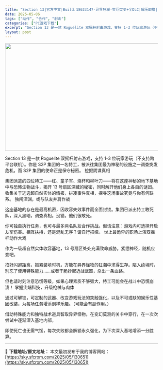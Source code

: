 ```yaml
---
title: "Section 13|官方中文|Build.18623147-异界狂潮-灾厄突变+全DLC|解压即撸|"
date: 2025-05-06
tags: ["动作", "合作", "射击"]
categories: ["PC游戏下载"]
excerpt: "Section 13 是一款 Roguelite 双摇杆射击游戏，支持 1-3 位玩家游玩（不支持跨平台联机）。你是 S2P 集团的一名特工，被派往集团最为神秘的设施之一调查突发危机，而 S2P 集团的使命正是保守秘密。 挖掘阴谋真相 集团派遣的四位特工——红、童子军、烧杯和柳叶刀——将在这座神秘的&hellip;"
layout: post
---
```


<img class="aligncenter size-full wp-image-130652" src="https://sky.sfcrom.com/wp-content/uploads/2025/05/2025050608204532.webp" alt="" width="616" height="353" />

Section 13 是一款 Roguelite 双摇杆射击游戏，支持 1-3 位玩家游玩（不支持跨平台联机）。你是 S2P 集团的一名特工，被派往集团最为神秘的设施之一调查突发危机，而 S2P 集团的使命正是保守秘密。
挖掘阴谋真相

集团派遣的四位特工——红、童子军、烧杯和柳叶刀——将在这座神秘的地下基地中与恐怖生物战斗，揭开 13 号扇区深藏的秘密，同时解开他们身上各自的谜团。收集关于逃逸超自然实体的情报，拼凑事件真相，探寻这场事故究竟与你有何联系。
独闯深渊，或与队友并肩作战

这座基地的存在是最高机密，因收容失效事件而全面封锁。集团已派出特工敢死队，深入黑暗，调查真相。没错。他们很敢死。

你可独自执行任务，也可与最多两名队友合作挑战。但请注意：游戏内可选择开启友军伤害。相互扶持，还是混乱无序？请自行把控。
世上最诡异的职场上演双摇杆动作大戏

作为一级超自然实体收容基地，13 号扇区处处充满致命威胁。紧绷神经，随机应变吧。

掐好闪避距离，抓紧装填时机，方能在异界怪物的狂潮中求得生存。陷入绝境时，别忘了使用特殊能力……或者干脆抄起近战武器，杀出一条血路。

但也请时刻注意恐慌等级。如果心理素质不够强大，特工可能会在战斗中恐慌崩溃！
掌握尖端科技，升级枪械与肉体

通过可解锁，可定制的武器、改变游戏玩法的突触强化，以及不可或缺的娱乐性基因改装，为每场任务增添别样乐趣。（可能会有副作用。）

借助特殊能力和独特战术道具智取异界怪物，在变幻莫测的关卡中穿行，在一次次尝试中逐渐深入基地内部。

即使死亡也无需气馁，每次失败都会解锁永久强化，为下次深入基地增添一分胜算。

---
📖 **下载地址/原文地址：** 本文最初发布于我的博客网站：[https://sky.sfcrom.com/2025/05/130651](https://sky.sfcrom.com/2025/05/130651)
